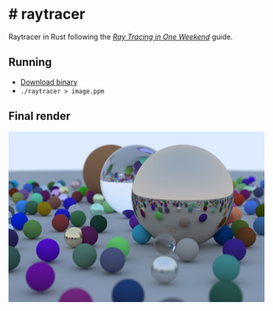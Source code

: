 # # raytracer

Raytracer in Rust following the [_Ray Tracing in One Weekend_](https://raytracing.github.io/books/RayTracingInOneWeekend.html) guide.

## Running

- [Download binary](https://github.com/mhagglun/raytracer/releases/download/v1.0.0/raytracer)
- `./raytracer > image.ppm`

## Final render

![](./rendered/image.png)
